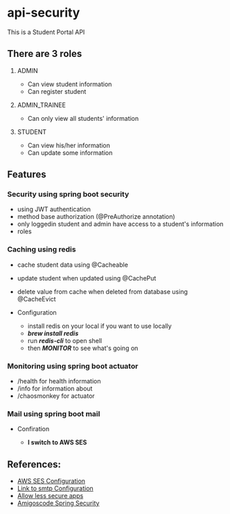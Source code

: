 # api-security
This is a Student Portal API

## There are 3 roles
1. ADMIN
   * Can view student information
   * Can register student

2. ADMIN_TRAINEE
   * Can only view all students' information 
3. STUDENT
   * Can view his/her information
   * Can update some information
## Features
### Security using spring boot security
* using JWT authentication
* method base authorization (@PreAuthorize annotation)
* only loggedin student and admin have access to a student's information
* roles
### Caching using redis
* cache student data using @Cacheable
* update student when updated using @CachePut
* delete value from cache when deleted from database using @CacheEvict
    
* Configuration
  * install redis on your local if you want to use locally
  * ***brew install redis***
  * run ***redis-cli*** to open shell
  * then ***MONITOR*** to see what's going on
### Monitoring using spring boot actuator
  * /health for health information
  * /info for information about
  * /chaosmonkey for actuator
### Mail using spring boot mail
  * Confiration
  
    * **I switch to AWS SES**
## References:
  * [AWS SES Configuration](https://mmafrar.medium.com/sending-emails-in-spring-boot-with-amazon-ses-smtp-interface-185fc7ca3725)
  * [Link to smtp Configuration](https://www.jotform.com/help/392-how-to-use-your-gmail-account-as-your-email-sender-via-smtp/)
  * [Allow less secure apps](https://www.google.com/settings/security/lesssecureapps)
  * [Amigoscode Spring Security](https://www.youtube.com/watch?v=her_7pa0vrg)